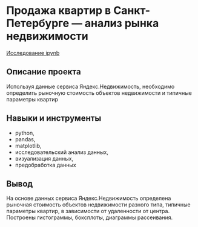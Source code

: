 # Продажа квартир в Санкт-Петербурге — анализ рынка недвижимости
[Исследование ipynb](https://github.com/Cellport/Portfolio/blob/main/Исследование%20объявлений%20о%20продаже%20квартир/Исследование%20объявлений%20о%20продаже%20квартир.ipynb)
## Описание проекта
Используя данные сервиса Яндекс.Недвижимость, необходимо определить рыночную стоимость объектов недвижимости и типичные параметры квартир
## Навыки и инструменты
- python,
- pandas,
- matplotlib,
- исследовательский анализ данных,
- визуализация данных,
- предобработка данных
## Вывод

На основе данных сервиса Яндекс.Недвижимость определена рыночная стоимость объектов недвижимости разного типа, типичные параметры квартир, в зависимости от удаленности от центра. Построены гистограммы, боксплоты, диаграммы рассеивания.
